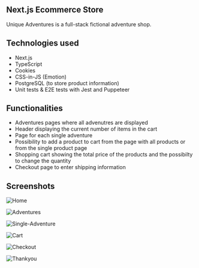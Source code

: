 ## Next.js Ecommerce Store

Unique Adventures is a full-stack fictional adventure shop.

## Technologies used

 - Next.js
 - TypeScript
 - Cookies
 - CSS-in-JS (Emotion) 
 - PostgreSQL (to store product information)
 - Unit tests & E2E tests with Jest and Puppeteer 

## Functionalities

- Adventures pages where all advenutres are displayed
- Header displaying the current number of items in the cart
- Page for each single adventure
- Possibility to add a product to cart from the page with all products or from the single product page
- Shopping cart showing the total price of the products and the possibilty to change the quantity
- Checkout page to enter shipping information

## Screenshots

![Home](https://user-images.githubusercontent.com/92568005/160649962-a183bf82-0b60-4b06-8059-27bdf8aa7c09.JPG)

![Adventures](https://user-images.githubusercontent.com/92568005/160650332-68b85efc-c2c8-491b-b990-55be9b0a663c.JPG)

![Single-Adventure](https://user-images.githubusercontent.com/92568005/160650536-3a11f87f-de75-43de-b7ec-18802783497e.JPG)

![Cart](https://user-images.githubusercontent.com/92568005/160650727-6be162fb-8dc9-418e-969f-cc0d22473c00.JPG)

![Checkout](https://user-images.githubusercontent.com/92568005/160651207-e02a48de-60f3-42d2-887d-114b0e626a9e.JPG)

![Thankyou](https://user-images.githubusercontent.com/92568005/160651222-25dd93b0-1dc1-4ad0-9020-bd9e5db1c59d.JPG)
